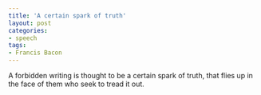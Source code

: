 ```yaml
---
title: 'A certain spark of truth'
layout: post
categories:
- speech
tags:
- Francis Bacon
---
```


A forbidden writing is thought to be a certain spark of truth, that flies up in the face of them who seek to tread it out.
